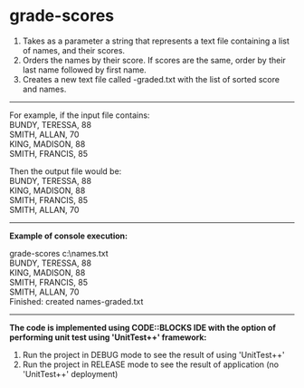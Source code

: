 <h1>grade-scores</h1>

<ol>
<li>Takes as a parameter a string that represents a text file containing a list of names, and their scores. </li>
<li>Orders the names by their score. If scores are the same, order by their last name followed by first name. </li>
<li>Creates a new text file called <input-file-name>-graded.txt with the list of sorted score and names. </li>
</ol>

<hr />

<p>
For example, if the input file contains: <br />
BUNDY, TERESSA, 88 <br />
SMITH, ALLAN, 70 <br />
KING, MADISON, 88 <br />
SMITH, FRANCIS, 85 <br />
</p>

<p>
Then the output file would be: <br />
BUNDY, TERESSA, 88 <br />
KING, MADISON, 88 <br />
SMITH, FRANCIS, 85 <br />
SMITH, ALLAN, 70 <br />
</p>

<hr />

<p>
<strong>Example of console execution: </strong> <br />

grade-scores c:\names.txt <br />
BUNDY, TERESSA, 88 <br />
KING, MADISON, 88 <br />
SMITH, FRANCIS, 85 <br />
SMITH, ALLAN, 70 <br />
Finished: created names-graded.txt <br />
</p>

<hr />

<p>
<strong>The code is implemented using CODE::BLOCKS IDE with the option of performing unit test using 'UnitTest++' framework: </strong> <br />
</p>

<ol>
<li> Run the project in DEBUG mode to see the result of using 'UnitTest++' </li>
<li> Run the project in RELEASE mode to see the result of application (no 'UnitTest++' deployment) </li>
</ol>
